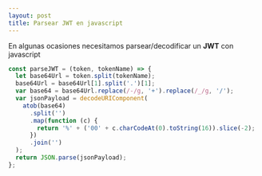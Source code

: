 ```yaml
---
layout: post
title: Parsear JWT en javascript
---
```


En algunas ocasiones necesitamos parsear/decodificar un **JWT** con javascript

```javascript
const parseJWT = (token, tokenName) => {
  let base64Url = token.split(tokenName);
  base64Url = base64Url[1].split('.')[1];
  var base64 = base64Url.replace(/-/g, '+').replace(/_/g, '/');
  var jsonPayload = decodeURIComponent(
    atob(base64)
      .split('')
      .map(function (c) {
        return '%' + ('00' + c.charCodeAt(0).toString(16)).slice(-2);
      })
      .join('')
  );
  return JSON.parse(jsonPayload);
};
```
